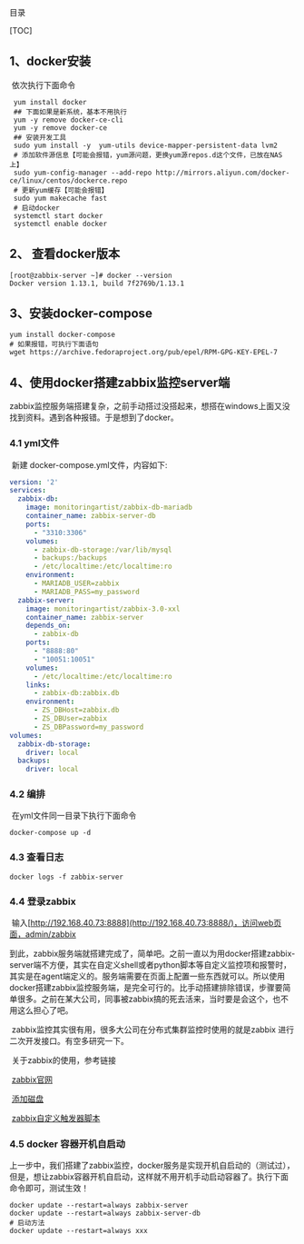 目录 

[TOC]

##  1、docker安装

​             依次执行下面命令

```shell
 yum install docker
 ## 下面如果是新系统，基本不用执行
 yum -y remove docker-ce-cli
 yum -y remove docker-ce
 ## 安装开发工具
 sudo yum install -y  yum-utils device-mapper-persistent-data lvm2
 # 添加软件源信息【可能会报错，yum源问题，更换yum源repos.d这个文件，已放在NAS上】
 sudo yum-config-manager --add-repo http://mirrors.aliyun.com/docker-ce/linux/centos/dockerce.repo
 # 更新yum缓存【可能会报错】
 sudo yum makecache fast
 # 启动docker
 systemctl start docker
 systemctl enable docker
```

##  2、 查看docker版本

```shell
[root@zabbix-server ~]# docker --version
Docker version 1.13.1, build 7f2769b/1.13.1
```

##  3、安装docker-compose

```shell
yum install docker-compose
# 如果报错，可执行下面语句
wget https://archive.fedoraproject.org/pub/epel/RPM-GPG-KEY-EPEL-7
```

##  4、使用docker搭建zabbix监控server端

​          zabbix监控服务端搭建复杂，之前手动搭过没搭起来，想搭在windows上面又没找到资料。遇到各种报错。于是想到了docker。

### 4.1 yml文件

​          新建 docker-compose.yml文件，内容如下:

```yml
version: '2'
services:
  zabbix-db:
    image: monitoringartist/zabbix-db-mariadb
    container_name: zabbix-server-db
    ports:
      - "3310:3306"
    volumes:
      - zabbix-db-storage:/var/lib/mysql
      - backups:/backups
      - /etc/localtime:/etc/localtime:ro
    environment:
      - MARIADB_USER=zabbix
      - MARIADB_PASS=my_password
  zabbix-server:
    image: monitoringartist/zabbix-3.0-xxl
    container_name: zabbix-server
    depends_on:
      - zabbix-db
    ports:
      - "8888:80"
      - "10051:10051"
    volumes:
      - /etc/localtime:/etc/localtime:ro
    links:
      - zabbix-db:zabbix.db
    environment:
      - ZS_DBHost=zabbix.db
      - ZS_DBUser=zabbix
      - ZS_DBPassword=my_password
volumes:
  zabbix-db-storage:
    driver: local
  backups:
    driver: local

```

### 4.2 编排

​      在yml文件同一目录下执行下面命令

```shell
docker-compose up -d
```

### 4.3 查看日志

```shell
docker logs -f zabbix-server
```

### 4.4 登录zabbix

​      输入[http://192.168.40.73:8888](http://192.168.40.73:8888/)，访问web页面，admin/zabbix

​      到此，zabbix服务端就搭建完成了，简单吧。之前一直以为用docker搭建zabbix-server端不方便，其实在自定义shell或者python脚本等自定义监控项和报警时，其实是在agent端定义的。服务端需要在页面上配置一些东西就可以。所以使用docker搭建zabbix监控服务端，是完全可行的。比手动搭建排除错误，步骤要简单很多。之前在某大公司，同事被zabbix搞的死去活来，当时要是会这个，也不用这么担心了吧。

​         zabbix监控其实很有用，很多大公司在分布式集群监控时使用的就是zabbix 进行二次开发接口。有空多研究一下。

​       关于zabbix的使用，参考链接

​       [zabbix官网](https://www.zabbix.com/documentation/3.4/zh/manual/quickstart/item)

​        [添加磁盘]( https://www.cnblogs.com/baizhantang/p/3253246.html)

​       [zabbix自定义触发器脚本](https://jingyan.baidu.com/article/17bd8e524b94a785ab2bb881.html)

### 4.5  docker 容器开机自启动

​        上一步中，我们搭建了zabbix监控，docker服务是实现开机自启动的（测试过），但是，想让zabbix容器开机自启动，这样就不用开机手动启动容器了。执行下面命令即可，测试生效！

```shell
docker update --restart=always zabbix-server
docker update --restart=always zabbix-server-db
# 启动方法
docker update --restart=always xxx
```

​       



​       

















